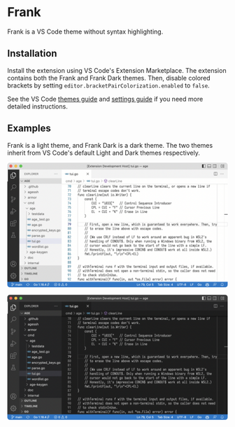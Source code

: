 # Frank
Frank is a VS Code theme without syntax highlighting.

## Installation
Install the extension using VS Code's Extension Marketplace. The extension
contains both the Frank and Frank Dark themes. Then, disable colored brackets
by setting `editor.bracketPairColorization.enabled` to `false`.

See the VS Code [themes guide][0] and [settings guide][1] if you need more
detailed instructions.

## Examples
Frank is a light theme, and Frank Dark is a dark theme. The two themes inherit
from VS Code's default Light and Dark themes respectively.

![A VS Code window using the Frank theme to show Go code.](./images/frank-screenshot.png)

![A VS Code window using the Frank Dark theme to show Go code.](./images/frank-dark-screenshot.png)

[0]: https://code.visualstudio.com/docs/getstarted/themes
[1]: https://code.visualstudio.com/docs/getstarted/settings